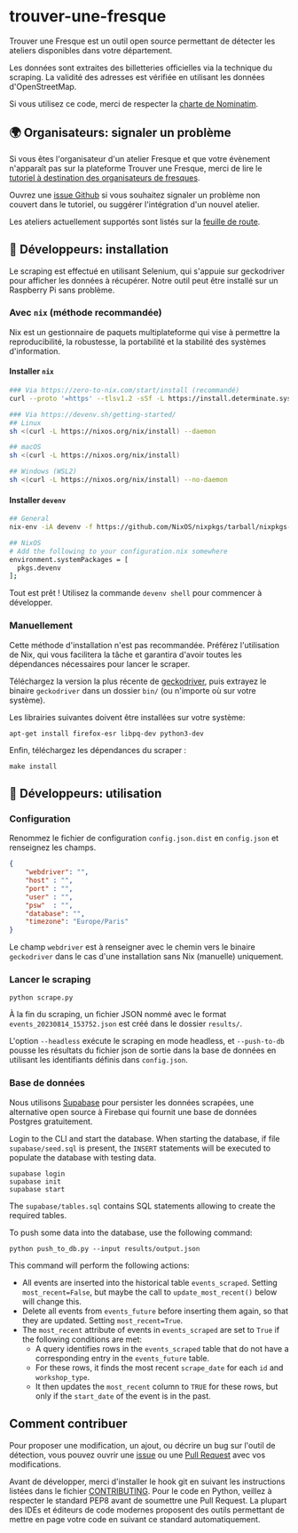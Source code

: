 # trouver-une-fresque

Trouver une Fresque est un outil open source permettant de détecter les ateliers disponibles dans votre département.

Les données sont extraites des billetteries officielles via la technique du scraping. La validité des adresses est vérifiée en utilisant les données d'OpenStreetMap.

Si vous utilisez ce code, merci de respecter la [charte de Nominatim](https://operations.osmfoundation.org/policies/nominatim/).

## 🌍 Organisateurs: signaler un problème

Si vous êtes l'organisateur d'un atelier Fresque et que votre évènement n'apparaît pas sur la plateforme Trouver une Fresque, merci de lire le [tutoriel à destination des organisateurs de fresques](https://github.com/trouver-une-fresque/trouver-une-fresque/blob/main/TUTORIAL.md).

Ouvrez une [issue Github](https://github.com/thomas-bouvier/trouver-une-fresque/issues/new) si vous souhaitez signaler un problème non couvert dans le tutoriel, ou suggérer l'intégration d'un nouvel atelier.

Les ateliers actuellement supportés sont listés sur la [feuille de route](WORKSHOPS.md).

## 🤖 Développeurs: installation

Le scraping est effectué en utilisant Selenium, qui s'appuie sur geckodriver pour afficher les données à récupérer. Notre outil peut être installé sur un Raspberry Pi sans problème.

### Avec `nix` (méthode recommandée)

Nix est un gestionnaire de paquets multiplateforme qui vise à permettre la reproducibilité, la robustesse, la portabilité et la stabilité des systèmes d'information.

#### Installer `nix`

```bash
### Via https://zero-to-nix.com/start/install (recommandé)
curl --proto '=https' --tlsv1.2 -sSf -L https://install.determinate.systems/nix | sh -s -- install

### Via https://devenv.sh/getting-started/
## Linux
sh <(curl -L https://nixos.org/nix/install) --daemon

## macOS
sh <(curl -L https://nixos.org/nix/install)

## Windows (WSL2)
sh <(curl -L https://nixos.org/nix/install) --no-daemon
```

#### Installer `devenv`

```bash
## General
nix-env -iA devenv -f https://github.com/NixOS/nixpkgs/tarball/nixpkgs-unstable

## NixOS
# Add the following to your configuration.nix somewhere
environment.systemPackages = [ 
  pkgs.devenv
];
```

Tout est prêt ! Utilisez la commande `devenv shell` pour commencer à développer.

### Manuellement

Cette méthode d'installation n'est pas recommandée. Préférez l'utilisation de Nix, qui vous facilitera la tâche et garantira d'avoir toutes les dépendances nécessaires pour lancer le scraper.

Téléchargez la version la plus récente de [geckodriver](https://github.com/mozilla/geckodriver/releases), puis extrayez le binaire `geckodriver` dans un dossier `bin/` (ou n'importe où sur votre système).

Les librairies suivantes doivent être installées sur votre système:

```console
apt-get install firefox-esr libpq-dev python3-dev
```

Enfin, téléchargez les dépendances du scraper :

```console
make install
```

## 🤖 Développeurs: utilisation

### Configuration

Renommez le fichier de configuration `config.json.dist` en `config.json` et renseignez les champs.

```json
{
    "webdriver": "",
    "host" : "",
    "port" : "",
    "user" : "",
    "psw"  : "",
    "database": "",
    "timezone": "Europe/Paris"
}
```

Le champ `webdriver` est à renseigner avec le chemin vers le binaire `geckodriver` dans le cas d'une installation sans Nix (manuelle) uniquement.


### Lancer le scraping


```console
python scrape.py
```

À la fin du scraping, un fichier JSON nommé avec le format `events_20230814_153752.json` est créé dans le dossier `results/`.

L'option `--headless` exécute le scraping en mode headless, et `--push-to-db` pousse les résultats du fichier json de sortie dans la base de données en utilisant les identifiants définis dans `config.json`.

### Base de données

Nous utilisons [Supabase](https://supabase.com/docs/guides/cli/local-development) pour persister les données scrapées, une alternative open source à Firebase qui fournit une base de données Postgres gratuitement.

Login to the CLI and start the database. When starting the database, if file `supabase/seed.sql` is present, the `INSERT` statements will be executed to populate the database with testing data. 

```console
supabase login
supabase init
supabase start
```

The `supabase/tables.sql` contains SQL statements allowing to create the required tables. 

To push some data into the database, use the following command:

```console
python push_to_db.py --input results/output.json
```

This command will perform the following actions:

- All events are inserted into the historical table `events_scraped`. Setting `most_recent=False`, but maybe the call to `update_most_recent()` below will change this.
- Delete all events from `events_future` before inserting them again, so that they are updated. Setting `most_recent=True`.
- The `most_recent` attribute of events in `events_scraped` are set to `True` if the following conditions are met:
    - A query identifies rows in the `events_scraped` table that do not have a corresponding entry in the `events_future` table.
    - For these rows, it finds the most recent `scrape_date` for each `id` and `workshop_type`.
    - It then updates the `most_recent` column to `TRUE` for these rows, but only if the `start_date` of the event is in the past.

## Comment contribuer

Pour proposer une modification, un ajout, ou décrire un bug sur l'outil de détection, vous pouvez ouvrir une [issue](https://github.com/thomas-bouvier/trouver-une-fresque/issues/new) ou une [Pull Request](https://github.com/thomas-bouvier/trouver-une-fresque/pulls) avec vos modifications.

Avant de développer, merci d'installer le hook git en suivant les instructions listées dans le fichier [CONTRIBUTING](https://github.com/trouver-une-fresque/trouver-une-fresque/blob/main/CONTRIBUTING.md). Pour le code en Python, veillez à respecter le standard PEP8 avant de soumettre une Pull Request. La plupart des IDEs et éditeurs de code modernes proposent des outils permettant de mettre en page votre code en suivant ce standard automatiquement.
